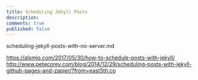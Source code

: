 ```yaml
---
title: Scheduling Jekyll Posts
description: 
comments: true
published: false
---
```


scheduling-jekyll-posts-with-no-server.md


https://alxmjo.com/2017/05/30/how-to-schedule-posts-with-jekyll/
http://www.petecorey.com/blog/2014/12/29/scheduling-posts-with-jekyll-github-pages-and-zapier/?from=east5th.co
